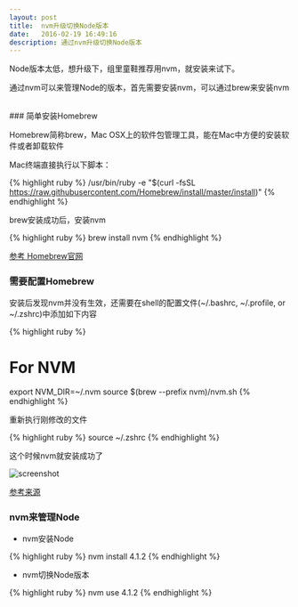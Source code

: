 ```yaml
---
layout: post
title:  nvm升级切换Node版本
date:   2016-02-19 16:49:16
description: 通过nvm升级切换Node版本
---
```


Node版本太低，想升级下，组里童鞋推荐用nvm，就安装来试下。

通过nvm可以来管理Node的版本，首先需要安装nvm，可以通过brew来安装nvm

<br/>
###  简单安装Homebrew

Homebrew简称brew，Mac OSX上的软件包管理工具，能在Mac中方便的安装软件或者卸载软件

Mac终端直接执行以下脚本：


{% highlight ruby %}
  /usr/bin/ruby -e "$(curl -fsSL https://raw.githubusercontent.com/Homebrew/install/master/install)"
{% endhighlight %}

brew安装成功后，安装nvm

{% highlight ruby %}
   brew install nvm
{% endhighlight %}


<a href="http://brew.sh/index_zh-cn.html" target="_blank">参考 Homebrew官网</a>
<br/>


###  需要配置Homebrew

安装后发现nvm并没有生效，还需要在shell的配置文件(~/.bashrc, ~/.profile, or ~/.zshrc)中添加如下内容


{% highlight ruby %}
  # For NVM
  export NVM_DIR=~/.nvm
  source $(brew --prefix nvm)/nvm.sh
{% endhighlight %}


重新执行刚修改的文件

{% highlight ruby %}
  source ~/.zshrc
{% endhighlight %}

这个时候nvm就安装成功了

![screenshot](http://img4.tbcdn.cn/L1/461/1/62bcdf98d41c0f2c4cb6fcd3689b2a96cb1bae05.png)


[参考来源](http://www.cnblogs.com/Don/p/4672287.html)


###  nvm来管理Node

* nvm安装Node

{% highlight ruby %}
  nvm install 4.1.2
{% endhighlight %}

* nvm切换Node版本

{% highlight ruby %}
  nvm use 4.1.2
{% endhighlight %}
